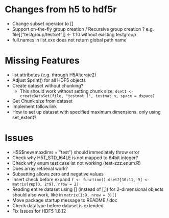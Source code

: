 # Changes from h5 to hdf5r

- Change subset operator to [[
- Support on-the-fly group creation / Recursive group creation ? 
    e.g. file[["testgroup/testset"]] <- 1:10 without existing testgroup
- full.names in list.xxx does not return global path name

# Missing Features

- list.attributes (e.g. through H5Aiterate2)
- Adjust $print() for all HDF5 objects
- Create dataset without chunking?
  - This should work without setting chunk size:
    `dset1 <- createDataSet(file, "testmat_1", testmat_n, space = dspace)`
- Get Chunk size from dataset
- Implement follow.link
- How to set up dataset with specified maximum dimensions, only using set_extent?


# Issues
- H5S$new(maxdims = "test") should immediately throw error
- Check why H5T_STD_I64LE is not mapped to 64bit integer?
- Check why enum test case ist not working (test-zzz.enum.R)
- Does array retrieval work?
- Subsetting allows zero and negative values
- insert check before expand
  `f <- function() dset2[10:11, 9] <- matrix(rep(0, 2*9), nrow = 2)`
- Reading entire dataset using [] (instead of [,]) for 2-dimensional objects should also work, like in
  `matrix(1:9, nrow = 3)[]`
- Move package startup message to README / doc
- Check datatype before dataset is extended
- Fix Issues for HDF5 1.8.12
